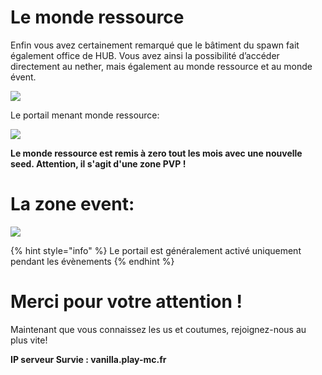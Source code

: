 # Le monde ressource

Enfin vous avez certainement remarqué que le bâtiment du spawn fait également office de HUB. Vous avez ainsi la possibilité d’accéder directement au nether, mais également au monde ressource et au monde évent.

![](https://play-mc.fr/img/guide/spawn1.jpg)

Le portail menant monde ressource:

![](https://play-mc.fr/img/guide/spawn3.jpg)

**Le monde ressource est remis à zero tout les mois avec une nouvelle seed. Attention, il s'agit d'une zone PVP !**  
  
# La zone event:

![](https://play-mc.fr/img/guide/spawn4.jpg)

{% hint style="info" %} Le portail est généralement activé uniquement pendant les évènements {% endhint %}

# Merci pour votre attention !

Maintenant que vous connaissez les us et coutumes, rejoignez-nous au plus vite!

**IP serveur Survie : vanilla.play-mc.fr**
